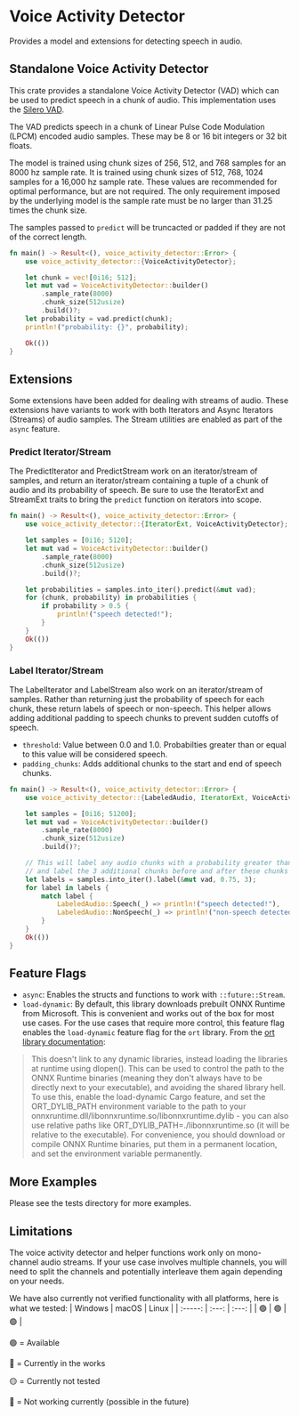 # Voice Activity Detector

Provides a model and extensions for detecting speech in audio.

## Standalone Voice Activity Detector

This crate provides a standalone Voice Activity Detector (VAD) which can be used to predict speech in a chunk of audio. This implementation uses the [Silero VAD](https://github.com/snakers4/silero-vad).

The VAD predicts speech in a chunk of Linear Pulse Code Modulation (LPCM) encoded audio samples. These may be 8 or 16 bit integers or 32 bit floats.

The model is trained using chunk sizes of 256, 512, and 768 samples for an 8000 hz sample rate. It is trained using chunk sizes of 512, 768, 1024 samples for a 16,000 hz sample rate. These values are recommended for optimal performance, but are not required. The only requirement imposed by the underlying model is the sample rate must be no larger than 31.25 times the chunk size.

The samples passed to `predict` will be truncacted or padded if they are not of the correct length.

```rust
fn main() -> Result<(), voice_activity_detector::Error> {
    use voice_activity_detector::{VoiceActivityDetector};

    let chunk = vec![0i16; 512];
    let mut vad = VoiceActivityDetector::builder()
        .sample_rate(8000)
        .chunk_size(512usize)
        .build()?;
    let probability = vad.predict(chunk);
    println!("probability: {}", probability);

    Ok(())
}
```

## Extensions

Some extensions have been added for dealing with streams of audio. These extensions have variants to work with both Iterators and Async Iterators (Streams) of audio samples. The Stream utilities are enabled as part of the `async` feature.

### Predict Iterator/Stream

The PredictIterator and PredictStream work on an iterator/stream of samples, and return an iterator/stream containing a tuple of a chunk of audio and its probability of speech. Be sure to use the IteratorExt and StreamExt traits to bring the `predict` function on iterators into scope.

```rust
fn main() -> Result<(), voice_activity_detector::Error> {
    use voice_activity_detector::{IteratorExt, VoiceActivityDetector};

    let samples = [0i16; 5120];
    let mut vad = VoiceActivityDetector::builder()
        .sample_rate(8000)
        .chunk_size(512usize)
        .build()?;

    let probabilities = samples.into_iter().predict(&mut vad);
    for (chunk, probability) in probabilities {
        if probability > 0.5 {
            println!("speech detected!");
        }
    }
    Ok(())
}
```

### Label Iterator/Stream

The LabelIterator and LabelStream also work on an iterator/stream of samples. Rather than returning just the probability of speech for each chunk, these return labels of speech or non-speech. This helper allows adding additional padding to speech chunks to prevent sudden cutoffs of speech.

- `threshold`: Value between 0.0 and 1.0\. Probabilties greater than or equal to this value will be considered speech.
- `padding_chunks`: Adds additional chunks to the start and end of speech chunks.

```rust
fn main() -> Result<(), voice_activity_detector::Error> {
    use voice_activity_detector::{LabeledAudio, IteratorExt, VoiceActivityDetector};

    let samples = [0i16; 51200];
    let mut vad = VoiceActivityDetector::builder()
        .sample_rate(8000)
        .chunk_size(512usize)
        .build()?;

    // This will label any audio chunks with a probability greater than 75% as speech,
    // and label the 3 additional chunks before and after these chunks as speech.
    let labels = samples.into_iter().label(&mut vad, 0.75, 3);
    for label in labels {
        match label {
            LabeledAudio::Speech(_) => println!("speech detected!"),
            LabeledAudio::NonSpeech(_) => println!("non-speech detected!"),
        }
    }
    Ok(())
}
```

## Feature Flags

- `async`: Enables the structs and functions to work with `::future::Stream`.
- `load-dynamic`: By default, this library downloads prebuilt ONNX Runtime from Microsoft. This is convenient and works out of the box for most use cases. For the use cases that require more control, this feature flag enables the `load-dynamic` feature flag for the `ort` library. From the [ort library documentation](https://docs.rs/ort/latest/ort/#how-to-get-binaries):

> This doesn't link to any dynamic libraries, instead loading the libraries at runtime using dlopen(). This can be used to control the path to the ONNX Runtime binaries (meaning they don't always have to be directly next to your executable), and avoiding the shared library hell. To use this, enable the load-dynamic Cargo feature, and set the ORT_DYLIB_PATH environment variable to the path to your onnxruntime.dll/libonnxruntime.so/libonnxruntime.dylib - you can also use relative paths like ORT_DYLIB_PATH=./libonnxruntime.so (it will be relative to the executable). For convenience, you should download or compile ONNX Runtime binaries, put them in a permanent location, and set the environment variable permanently.

## More Examples

Please see the tests directory for more examples.

## Limitations

The voice activity detector and helper functions work only on mono-channel audio streams. If your use case involves multiple channels, you will need to split the channels and potentially interleave them again depending on your needs.

We have also currently not verified functionality with all platforms, here is what we tested: | Windows | macOS | Linux | | :-----: | :---: | :---: | | 🟢 | 🟢 | 🟢 |

🟢 = Available

🔵 = Currently in the works

🟡 = Currently not tested

🔴 = Not working currently (possible in the future)
